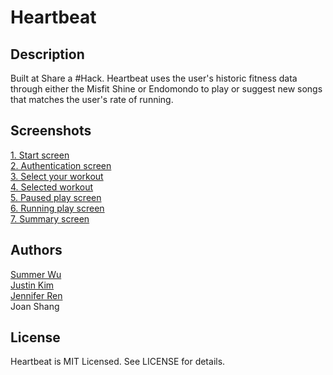 Heartbeat
=========

## Description
Built at Share a #Hack. Heartbeat uses the user's historic fitness data through either the Misfit Shine or Endomondo to play or suggest new songs that matches the user's rate of running.

## Screenshots
[1. Start screen](https://drive.google.com/file/d/0B6PT84V70dgYbUotcXNBTDA4NEk/view?usp=sharing)<br>
[2. Authentication screen](https://drive.google.com/file/d/0B6PT84V70dgYVmJ6LW0zM1lJTkk/view?usp=sharing)<br>
[3. Select your workout](https://drive.google.com/file/d/0B6PT84V70dgYM2N4Vk96MFpTeXM/view?usp=sharing)<br>
[4. Selected workout](https://drive.google.com/file/d/0B6PT84V70dgYdjQ4QnpJclRDMHM/view?usp=sharing)<br>
[5. Paused play screen](https://drive.google.com/file/d/0B6PT84V70dgYT2xYbkFoVTRrd2c/view?usp=sharing)<br>
[6. Running play screen](https://drive.google.com/file/d/0B6PT84V70dgYRjUtU0JlQ29QTEk/view?usp=sharing)<br>
[7. Summary screen](https://drive.google.com/file/d/0B6PT84V70dgYU1pqamRsQ2NXVms/view?usp=sharing)<br>

## Authors

[Summer Wu](https://github.com/sw5813)<br>
[Justin Kim](https://github.com/jusjmkim)<br>
[Jennifer Ren](https://github.com/jenren)<br>
Joan Shang

## License

Heartbeat is MIT Licensed. See LICENSE for details.
